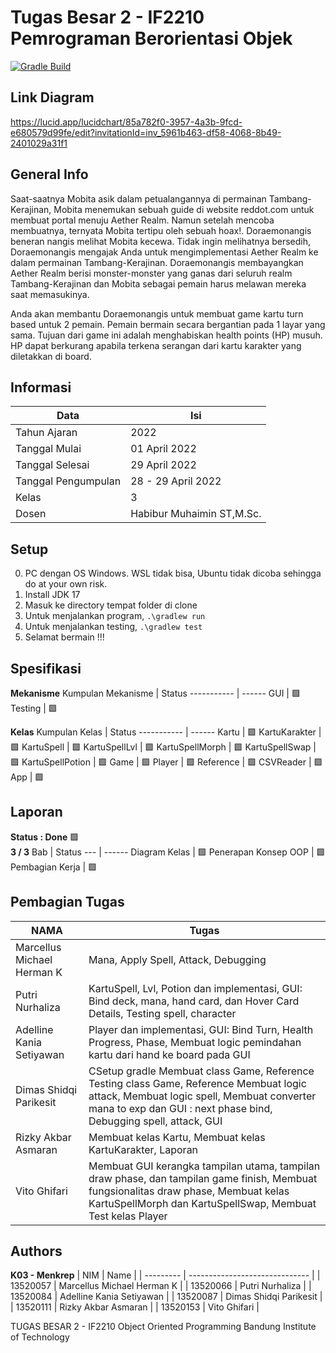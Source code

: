 # Tugas Besar 2 - IF2210 Pemrograman Berorientasi Objek
[![Gradle Build](https://github.com/Putriliza/IF2210_TB_03_02/actions/workflows/gradle.yml/badge.svg)](https://github.com/Putriliza/IF2210_TB_03_02/actions/workflows/gradle.yml)

## Link Diagram
https://lucid.app/lucidchart/85a782f0-3957-4a3b-9fcd-e680579d99fe/edit?invitationId=inv_5961b463-df58-4068-8b49-2401029a31f1 

## General Info
Saat-saatnya Mobita asik dalam petualangannya di permainan Tambang-Kerajinan, Mobita menemukan sebuah guide di website reddot.com untuk membuat portal menuju Aether Realm. Namun setelah mencoba membuatnya, ternyata Mobita tertipu oleh sebuah hoax!. Doraemonangis beneran nangis melihat Mobita kecewa. Tidak ingin melihatnya bersedih, Doraemonangis mengajak Anda untuk mengimplementasi Aether Realm ke dalam permainan Tambang-Kerajinan. Doraemonangis membayangkan Aether Realm berisi monster-monster yang ganas dari seluruh realm Tambang-Kerajinan dan Mobita sebagai pemain harus melawan mereka saat memasukinya.

Anda akan membantu Doraemonangis untuk membuat game kartu turn based untuk 2 pemain. Pemain bermain secara bergantian pada 1 layar yang sama. Tujuan dari game ini adalah menghabiskan health points (HP) musuh. HP dapat berkurang apabila terkena serangan dari kartu karakter yang diletakkan di board.

## Informasi
Data                | Isi
----                | ---
Tahun Ajaran        | 2022
Tanggal Mulai       | 01 April 2022
Tanggal Selesai     | 29 April 2022
Tanggal Pengumpulan | 28 - 29 April 2022
Kelas               | 3
Dosen               | Habibur Muhaimin ST,M.Sc.

## Setup
0. PC dengan OS Windows. WSL tidak bisa, Ubuntu tidak dicoba sehingga do at your own risk.
1. Install JDK 17
2. Masuk ke directory tempat folder di clone
3. Untuk menjalankan program, `.\gradlew run`
4. Untuk menjalankan testing, `.\gradlew test`
5. Selamat bermain !!!

## Spesifikasi
**Mekanisme**
Kumpulan Mekanisme                | Status
-----------                       | ------
GUI                               | :green_square:
Testing                           | :green_square:

**Kelas**
Kumpulan Kelas                                 | Status
-----------                                    | ------
Kartu                                          | :green_square:
KartuKarakter                                  | :green_square:
KartuSpell                                     | :green_square:
KartuSpellLvl                                  | :green_square:
KartuSpellMorph                                | :green_square:
KartuSpellSwap                                 | :green_square:
KartuSpellPotion                               | :green_square:
Game                                           | :green_square:
Player                                         | :green_square:
Reference                                      | :green_square:
CSVReader                                      | :green_square:
App                                            | :green_square:
                                       
## Laporan
**Status : Done** :green_square: \
**3 / 3**
Bab                     | Status
---                     | ------
Diagram Kelas           | :green_square:
Penerapan Konsep OOP    | :green_square:
Pembagian Kerja         | :green_square:

## Pembagian Tugas
NAMA                              | Tugas
-----------                       | ------
Marcellus Michael Herman K        | Mana, Apply Spell, Attack, Debugging
Putri Nurhaliza                   | KartuSpell, Lvl, Potion dan implementasi, GUI: Bind deck, mana, hand card, dan Hover Card Details, Testing spell, character
Adelline Kania Setiyawan          | Player dan implementasi, GUI: Bind Turn, Health Progress, Phase, Membuat logic pemindahan kartu dari hand ke board pada GUI
Dimas Shidqi Parikesit            | CSetup gradle Membuat class Game, Reference Testing class Game, Reference Membuat logic attack, Membuat logic spell, Membuat converter mana to exp dan GUI : next phase bind, Debugging spell, attack, GUI
Rizky Akbar Asmaran               | Membuat kelas Kartu, Membuat kelas KartuKarakter, Laporan
Vito Ghifari                      | Membuat GUI kerangka tampilan utama, tampilan draw phase, dan tampilan game finish, Membuat fungsionalitas draw phase, Membuat kelas KartuSpellMorph dan KartuSpellSwap, Membuat Test kelas Player



## Authors

<b>K03 - Menkrep</b>
| NIM       | Name                           |
| --------- | ------------------------------ |
| 13520057  | Marcellus Michael Herman K     |
| 13520066  | Putri Nurhaliza                |
| 13520084  | Adelline Kania Setiyawan       |
| 13520087  | Dimas Shidqi Parikesit         |
| 13520111  | Rizky Akbar Asmaran            |
| 13520153  | Vito Ghifari                   |

TUGAS BESAR 2 -  IF2210 Object Oriented Programming
Bandung Institute of Technology
